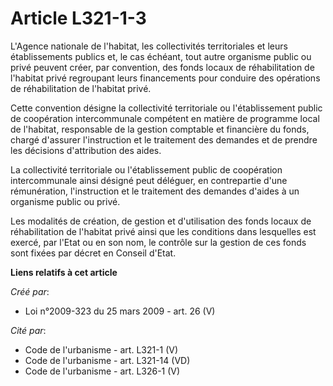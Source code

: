 # Article L321-1-3

L'Agence nationale de l'habitat, les collectivités territoriales et leurs établissements publics et, le cas échéant, tout
autre organisme public ou privé peuvent créer, par convention, des fonds locaux de réhabilitation de l'habitat privé
regroupant leurs financements pour conduire des opérations de réhabilitation de l'habitat privé.

Cette convention désigne la collectivité territoriale ou l'établissement public de coopération intercommunale compétent en
matière de programme local de l'habitat, responsable de la gestion comptable et financière du fonds, chargé d'assurer
l'instruction et le traitement des demandes et de prendre les décisions d'attribution des aides.

La collectivité territoriale ou l'établissement public de coopération intercommunale ainsi désigné peut déléguer, en
contrepartie d'une rémunération, l'instruction et le traitement des demandes d'aides à un organisme public ou privé.

Les modalités de création, de gestion et d'utilisation des fonds locaux de réhabilitation de l'habitat privé ainsi que les
conditions dans lesquelles est exercé, par l'Etat ou en son nom, le contrôle sur la gestion de ces fonds sont fixées par
décret en Conseil d'Etat.

**Liens relatifs à cet article**

_Créé par_:

  - Loi n°2009-323 du 25 mars 2009 - art. 26 (V)

_Cité par_:

  - Code de l'urbanisme - art. L321-1 (V)
  - Code de l'urbanisme - art. L321-14 (VD)
  - Code de l'urbanisme - art. L326-1 (V)
